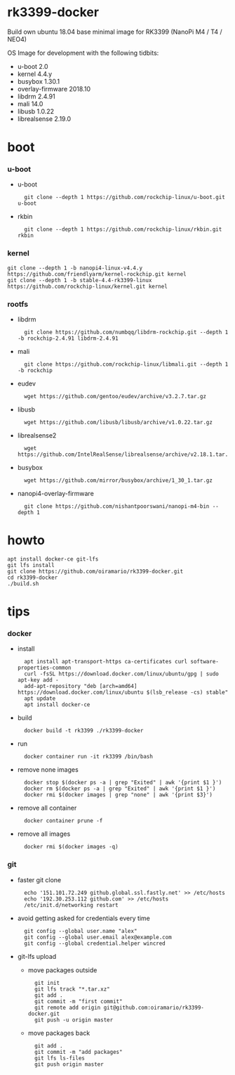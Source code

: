 rk3399-docker
=============
Build own ubuntu 18.04 base minimal image for RK3399 (NanoPi M4 / T4 / NEO4)

OS Image for development with the following tidbits:

* u-boot 2.0
* kernel 4.4.y
* busybox 1.30.1
* overlay-firmware 2018.10
* libdrm 2.4.91
* mali 14.0
* libusb 1.0.22
* librealsense 2.19.0
 
# boot

### u-boot

* u-boot

        git clone --depth 1 https://github.com/rockchip-linux/u-boot.git u-boot

* rkbin

        git clone --depth 1 https://github.com/rockchip-linux/rkbin.git rkbin

### kernel

    git clone --depth 1 -b nanopi4-linux-v4.4.y https://github.com/friendlyarm/kernel-rockchip.git kernel
    git clone --depth 1 -b stable-4.4-rk3399-linux https://github.com/rockchip-linux/kernel.git kernel

### rootfs

* libdrm

        git clone https://github.com/numbqq/libdrm-rockchip.git --depth 1 -b rockchip-2.4.91 libdrm-2.4.91

* mali

        git clone https://github.com/rockchip-linux/libmali.git --depth 1 -b rockchip

* eudev

        wget https://github.com/gentoo/eudev/archive/v3.2.7.tar.gz

* libusb

        wget https://github.com/libusb/libusb/archive/v1.0.22.tar.gz

* librealsense2

        wget https://github.com/IntelRealSense/librealsense/archive/v2.18.1.tar.gz

* busybox

        wget https://github.com/mirror/busybox/archive/1_30_1.tar.gz

* nanopi4-overlay-firmware

        git clone https://github.com/nishantpoorswani/nanopi-m4-bin --depth 1

# howto
    apt install docker-ce git-lfs
    git lfs install
    git clone https://github.com/oiramario/rk3399-docker.git
    cd rk3399-docker
    ./build.sh

# tips
### docker
* install

        apt install apt-transport-https ca-certificates curl software-properties-common
        curl -fsSL https://download.docker.com/linux/ubuntu/gpg | sudo apt-key add -
        add-apt-repository "deb [arch=amd64] https://download.docker.com/linux/ubuntu $(lsb_release -cs) stable"
        apt update
        apt install docker-ce

* build

        docker build -t rk3399 ./rk3399-docker

* run

        docker container run -it rk3399 /bin/bash

* remove none images

        docker stop $(docker ps -a | grep "Exited" | awk '{print $1 }')
        docker rm $(docker ps -a | grep "Exited" | awk '{print $1 }')
        docker rmi $(docker images | grep "none" | awk '{print $3}')

* remove all container

        docker container prune -f

* remove all images

        docker rmi $(docker images -q)

### git
* faster git clone

        echo '151.101.72.249 github.global.ssl.fastly.net' >> /etc/hosts
        echo '192.30.253.112 github.com' >> /etc/hosts
        /etc/init.d/networking restart

* avoid getting asked for credentials every time

        git config --global user.name "alex"
        git config --global user.email alex@example.com
        git config --global credential.helper wincred

* git-lfs upload
    * move packages outside

            git init
            git lfs track "*.tar.xz"
            git add .
            git commit -m "first commit"
            git remote add origin git@github.com:oiramario/rk3399-docker.git
            git push -u origin master

    * move packages back

            git add .
            git commit -m "add packages"
            git lfs ls-files
            git push origin master
